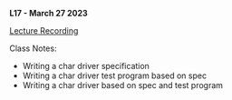 **L17 - March 27 2023**

[Lecture Recording](https://youtu.be/nueSdUaSkIA)

Class Notes:

* Writing a char driver specification
* Writing a char driver test program based on spec
* Writing a char driver based on spec and test program
